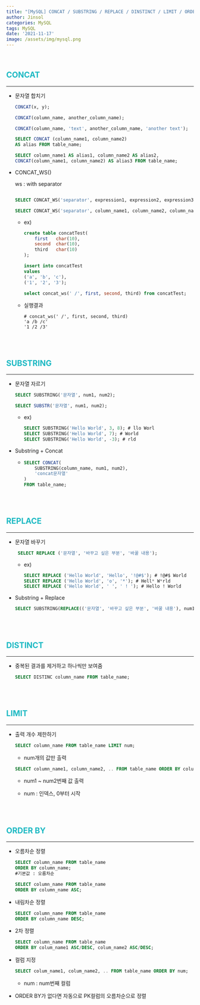 ```yaml
---
title: "[MySQL] CONCAT / SUBSTRING / REPLACE / DINSTINCT / LIMIT / ORDER BY"
author: Jinsol
categories: MySQL
tags: MySQL
date: '2021-11-17'
image: /assets/img/mysql.png
---
```


<br>

## <span style="color:#1DB9C3">CONCAT</span>
<hr>

- 문자열 합치기

    ```sql
    CONCAT(x, y);

    CONCAT(column_name, another_column_name);

    CONCAT(column_name, 'text', another_column_name, 'another text');

    SELECT CONCAT (column_name1, column_name2) 
    AS alias FROM table_name; 

    SELECT column_name1 AS alias1, column_name2 AS alias2, 
    CONCAT(column_name1, column_name2) AS alias3 FROM table_name;
    ```

- CONCAT_WS()

    ws : with separator

    ```sql

    SELECT CONCAT_WS('separator', expression1, expression2, expression3);

    SELECT CONCAT_WS('separator', column_name1, column_name2, column_name3) FROM table_name;

    ```

    - ex)

        ```sql
        create table concatTest(
            first	char(10),
            second	char(10),
            third	char(10)
        );

        insert into concatTest
        values
        ('a', 'b', 'c'),
        ('1', '2', '3');

        select concat_ws(' /', first, second, third) from concatTest;
        ```

    - 실행결과

        ```
        # concat_ws(' /', first, second, third)
        'a /b /c'
        '1 /2 /3'
        ```



<br>
<br>

## <span style="color:#1DB9C3">SUBSTRING</span>
<hr>

- 문자열 자르기

    ```sql
    SELECT SUBSTRING('문자열', num1, num2);

    SELECT SUBSTR('문자열', num1, num2);
    ```

    - ex)

        ```sql
        SELECT SUBSTRING('Hello World', 3, 8); # llo Worl
        SELECT SUBSTRING('Hello World', 7); # World
        SELECT SUBSTRING('Hello World', -3); # rld
        ```

- Substring + Concat

    -   ```sql
        SELECT CONCAT(
            SUBSTRING(column_name, num1, num2),
            'concat문자열'
        )
        FROM table_name;
        ```


<br>
<br>

## <span style="color:#1DB9C3">REPLACE</span>
<hr>

- 문자열 바꾸기

   ```sql
    SELECT REPLACE ('문자열', '바꾸고 싶은 부분', '바꿀 내용');
    ```

    - ex)

        ```sql
        SELECT REPLACE ('Hello World', 'Hello', '!@#$'); # !@#$ World
        SELECT REPLACE ('Hello World', 'o', '*'); # Hell* W*rld
        SELECT REPLACE ('Hello World', ' ', ' ! '); # Hello ! World
        ```

- Substring + Replace

    ```sql
    SELECT SUBSTRING(REPLACE(('문자열', '바꾸고 싶은 부분', '바꿀 내용'), num1, num2) FROM table_name;
    ```

<br>
<br>

## <span style="color:#1DB9C3">DISTINCT</span>
<hr>

- 중복된 결과를 제거하고 하나씩만 보여줌

    ```sql
    SELECT DISTINC column_name FROM table_name;
    ```

<br>
<br>

## <span style="color:#1DB9C3">LIMIT</span>
<hr>

- 출력 개수 제한하기

    ```sql
    SELECT column_name FROM table_name LIMIT num;
    ```

    - num개의 값만 출력

    ```sql
    SELECT column_name1, column_name2, .. FROM table_name ORDER BY column_name dESC LIMIT num1n num2;
    ```

    - num1 ~ num2번째 값 출력
    
    - num : 인덱스, 0부터 시작


<br>
<br>

## <span style="color:#1DB9C3">ORDER BY</span>
<hr>

- 오름차순 정렬

    ```sql
    SELECT column_name FROM table_name 
    ORDER BY column_name; 
    #기본값 : 오름차순

    SELECT column_name FROM table_name 
    ORDER BY column_name ASC;
    ```

- 내림차순 정렬
    
    ```sql
    SELECT column_name FROM table_name 
    ORDER BY column_name DESC;
    ```

- 2차 정렬

    ```sql
    SELECT column_name FROM table_name 
    ORDER BY colum_name1 ASC/DESC, colum_name2 ASC/DESC;
    ```

- 컬럼 지정

    ```sql
    SELECT colum_name1, colum_name2, .. FROM table_name ORDER BY num;
    ```

    - num : num번째 컬럼

- ORDER BY가 없다면 자동으로 PK컬럼의 오름차순으로 정렬